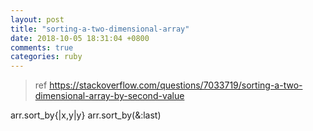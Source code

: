 ```yaml
---
layout: post
title: "sorting-a-two-dimensional-array"
date: 2018-10-05 18:31:04 +0800
comments: true
categories: ruby
---
```


>ref https://stackoverflow.com/questions/7033719/sorting-a-two-dimensional-array-by-second-value

arr.sort_by{|x,y|y}
arr.sort_by(&:last)